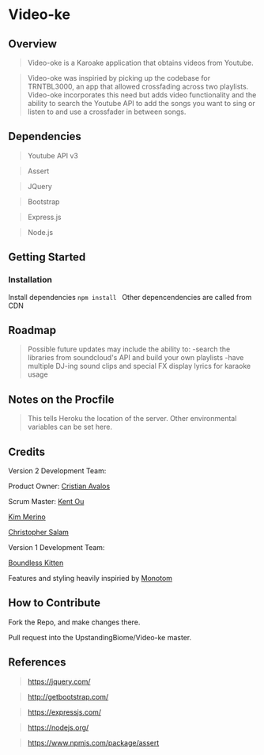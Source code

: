 # Video-ke

## Overview ##

> Video-oke is a Karoake application that obtains videos from Youtube.

> Video-oke was inspiried by picking up the codebase for TRNTBL3000, an app that allowed crossfading across two playlists. Video-oke incorporates this need but adds video functionality and the ability to search the Youtube API to add the songs you want to sing or listen to and use a crossfader in between songs.

## Dependencies ##
> Youtube API v3

> Assert

> JQuery

> Bootstrap

> Express.js

> Node.js

## Getting Started

### Installation
Install dependencies `npm install `
Other depencendencies are called from CDN

## Roadmap ##
> Possible future updates may include the ability to:
  -search the libraries from soundcloud's API and build your own playlists
  -have multiple DJ-ing sound clips and special FX
  display lyrics for karaoke usage

## Notes on the Procfile ##
> This tells Heroku the location of the server. Other environmental variables can be set here.

## Credits ##

Version 2 Development Team:

Product Owner: [Cristian Avalos](https://github.com/cavalos0086/)

Scrum Master: [Kent Ou](https://github.com/kent10ou/)

[Kim Merino](https://github.com/dafabulousteach/)

[Christopher Salam](https://github.com/ChristopherSalam/)

Version 1 Development Team:

[Boundless Kitten](https://github.com/boundless-kitten)

Features and styling heavily inspiried by [Monotom](https://github.com/monotom/html-youtube-mixer)

## How to Contribute ##

Fork the Repo, and make changes there.

Pull request into the UpstandingBiome/Video-ke master.

## References ##

> https://jquery.com/

> http://getbootstrap.com/

> https://expressjs.com/

> https://nodejs.org/

> https://www.npmjs.com/package/assert
